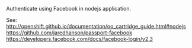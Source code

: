 Authenticate using Facebook in nodejs application.

See:
http://openshift.github.io/documentation/oo_cartridge_guide.html#nodejs
https://github.com/jaredhanson/passport-facebook
https://developers.facebook.com/docs/facebook-login/v2.3

